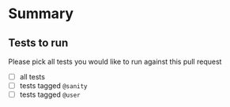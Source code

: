 # Summary

## Tests to run

Please pick all tests you would like to run against this pull request

- [ ] all tests
- [ ] tests tagged `@sanity`
- [ ] tests tagged `@user`
